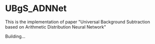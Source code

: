 # UBgS_ADNNet

This is the implementation of paper "Universal Background Subtraction based on Arithmetic Distribution Neural Network"

Building...
